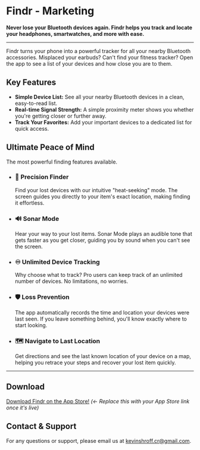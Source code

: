 # Findr - Marketing

**Never lose your Bluetooth devices again. Findr helps you track and locate your headphones, smartwatches, and more with ease.**

---

Findr turns your phone into a powerful tracker for all your nearby Bluetooth accessories. Misplaced your earbuds? Can't find your fitness tracker? Open the app to see a list of your devices and how close you are to them.

## Key Features

-   **Simple Device List:** See all your nearby Bluetooth devices in a clean, easy-to-read list.
-   **Real-time Signal Strength:** A simple proximity meter shows you whether you're getting closer or further away.
-   **Track Your Favorites:** Add your important devices to a dedicated list for quick access.

## Ultimate Peace of Mind

The most powerful finding features available.

-   ### 🎯 Precision Finder
    Find your lost devices with our intuitive "heat-seeking" mode. The screen guides you directly to your item's exact location, making finding it effortless.

-   ### 🔊 Sonar Mode
    Hear your way to your lost items. Sonar Mode plays an audible tone that gets faster as you get closer, guiding you by sound when you can't see the screen.

-   ### ♾️ Unlimited Device Tracking
    Why choose what to track? Pro users can keep track of an unlimited number of devices. No limitations, no worries.

-   ### 🛡️ Loss Prevention
    The app automatically records the time and location your devices were last seen. If you leave something behind, you'll know exactly where to start looking.

-   ### 🗺️ Navigate to Last Location
    Get directions and see the last known location of your device on a map, helping you retrace your steps and recover your lost item quickly.

---

## Download

[Download Findr on the App Store!](https://apps.apple.com/app/your-app-id-here) *(<- Replace this with your App Store link once it's live)*

## Contact & Support

For any questions or support, please email us at [kevinshroff.cr@gmail.com](mailto:kevinshroff.cr@gmail.com).
